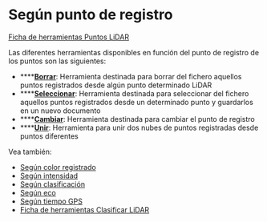 # Según punto de registro

[Ficha de herramientas Puntos LiDAR](/mdtopx/fichas-de-herramientas/ficha-de-herramientas-puntos-lidar/)

Las diferentes herramientas disponibles en función del punto de registro de los puntos son las siguientes:

* \*\*\*\*[**Borrar**](borrar-segun-punto-de-registro.md): Herramienta destinada para borrar del fichero aquellos puntos registrados desde algún punto determinado LiDAR
* \*\*\*\*[**Seleccionar**](seleccionar-segun-punto-de-registro.md): Herramienta destinada para seleccionar del fichero aquellos puntos registrados desde un determinado punto y guardarlos en un nuevo documento
* \*\*\*\*[**Cambiar**](cambiar-segun-punto-de-registro.md): Herramienta destinada para cambiar el punto de registro
* \*\*\*\*[**Unir**](unir-puntos-de-registro.md): Herramienta para unir dos nubes de puntos registradas desde puntos diferentes

Vea también:

* [Según color registrado](/mdtopx/modulo-laser/segun-color-registrado/)
* [Según intensidad](/mdtopx/modulo-laser/segun-intensidad/)
* [Según clasificación](../segun-clasificacion-lidar/)
* [Según eco](../segun-eco-lidar/)
* [Según tiempo GPS](/mdtopx/modulo-laser/segun-tiempo-gps/)
* [Ficha de herramientas Clasificar LiDAR](/mdtopx/fichas-de-herramientas/ficha-de-herramientas-clasificar-lidar.md)

